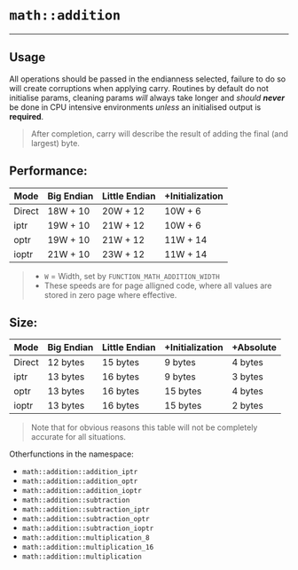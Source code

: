 # `math::addition`
---

## Usage
All operations should be passed in the endianness selected, failure to do so will create corruptions when applying carry. Routines by default do not initialise params, cleaning params *will* always take longer and *should **never*** be done in CPU intensive environments *unless* an initialised output is **required**.

> After completion, carry will describe the result of adding the final (and largest) byte.

## Performance:
| Mode   | Big Endian | Little Endian | +Initialization |
|--------|------------|---------------|-----------------|
| Direct | 18W + 10   | 20W + 12      | 10W + 6         |
| iptr   | 19W + 10   | 21W + 12      | 10W + 6         |
| optr   | 19W + 10   | 21W + 12      | 11W + 14        |
| ioptr  | 21W + 10   | 23W + 12      | 11W + 14        |

> - `W` = Width, set by `FUNCTION_MATH_ADDITION_WIDTH`
> - These speeds are for page alligned code, where all values are stored in zero page where effective.

## Size:
| Mode   | Big Endian | Little Endian | +Initialization | +Absolute |
|--------|------------|---------------|-----------------|-----------|
| Direct | 12 bytes   | 15 bytes      | 9 bytes         | 4 bytes   |
| iptr   | 13 bytes   | 16 bytes      | 9 bytes         | 3 bytes   |
| optr   | 13 bytes   | 16 bytes      | 15 bytes        | 4 bytes   |
| ioptr  | 13 bytes   | 16 bytes      | 15 bytes        | 2 bytes   |

> Note that for obvious reasons this table will not be completely accurate for all situations.
>

Otherfunctions in the namespace:
- `math::addition::addition_iptr`
- `math::addition::addition_optr`
- `math::addition::addition_ioptr`
- `math::addition::subtraction`
- `math::addition::subtraction_iptr`
- `math::addition::subtraction_optr`
- `math::addition::subtraction_ioptr`
- `math::addition::multiplication_8`
- `math::addition::multiplication_16`
- `math::addition::multiplication`